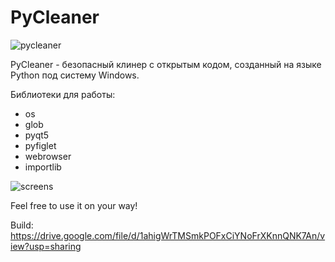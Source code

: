 # PyCleaner
![pycleaner](https://user-images.githubusercontent.com/35878165/190924921-ad501d5a-b9e3-4006-9517-e860abdcc03e.PNG)

PyCleaner - безопасный клинер с открытым кодом, 
созданный на языке Python под систему Windows. 

Библиотеки для работы:
- os
- glob
- pyqt5
- pyfiglet
- webrowser
- importlib

![screens](https://user-images.githubusercontent.com/35878165/190925400-af59ed8a-bf87-4c5e-9d6a-3fd2043eeb4e.PNG)

Feel free to use it on your way!

Build: https://drive.google.com/file/d/1ahigWrTMSmkPOFxCiYNoFrXKnnQNK7An/view?usp=sharing
